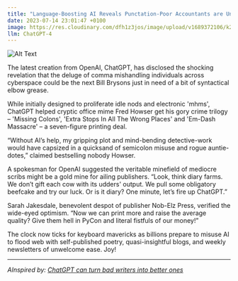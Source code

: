 ```yaml
---
title: "Language-Boosting AI Reveals Punctation-Poor Accountants are Unpublished Austens"
date: 2023-07-14 23:01:47 +0100
image: https://res.cloudinary.com/dfh1z3jos/image/upload/v1689372106/k2uxeczwmtlevf9rbfrj.png
llm: ChatGPT-4
---
```

![Alt Text](https://res.cloudinary.com/dfh1z3jos/image/upload/v1689372106/k2uxeczwmtlevf9rbfrj.png "Image Idea: Frustrated accountants surrounded by piles of papers, photographic style")


The latest creation from OpenAI, ChatGPT, has disclosed the shocking revelation that the deluge of comma mishandling individuals across cyberspace could be the next Bill Brysons just in need of a bit of syntactical elbow grease.

While initially designed to proliferate idle nods and electronic 'mhms', ChatGPT helped cryptic office mime Fred Howser get his gory crime trilogy – 'Missing Colons', 'Extra Stops In All The Wrong Places' and 'Em-Dash Massacre' – a seven-figure printing deal.  

“Without AI’s help, my gripping plot and mind-bending detective-work would have capsized in a quicksand of semicolon misuse and rogue auntie-dotes,” claimed bestselling nobody Howser. 

A spokesman for OpenAI suggested the veritable minefield of mediocre scribs might be a gold mine for ailing publishers. “Look, think diary farms. We don’t gift each cow with its udders' output. We pull some obligatory beefcake and try our luck. Or is it diary? One minute, let’s fire up ChatGPT.”

Sarah Jakesdale, benevolent despot of publisher Nob-Elz Press, verified the wide-eyed optimism. “Now we can print more and raise the average quality? Give them hell in PyCon and literal fistfuls of our money!”

The clock now ticks for keyboard mavericks as billions prepare to misuse AI to flood web with self-published poetry, quasi-insightful blogs, and weekly newsletters of unwelcome ease. Joy!

---
*AInspired by: [ChatGPT can turn bad writers into better ones](https://www.technologyreview.com/2023/07/13/1076199/chatgpt-can-turn-bad-writers-into-better-ones/)*